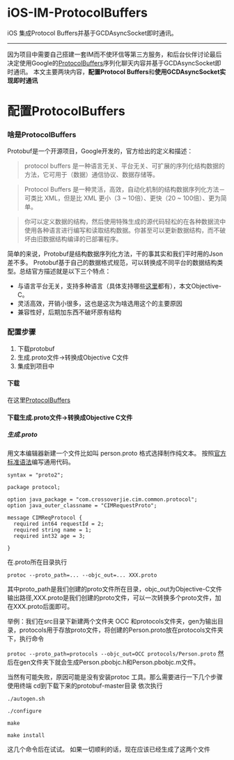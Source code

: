 # iOS-IM-ProtocolBuffers
iOS 集成Protocol Buffers并基于GCDAsyncSocket即时通讯。

-------
因为项目中需要自己搭建一套IM而不使环信等第三方服务，和后台伙伴讨论最后决定使用Google的[ProtocolBuffers](https://github.com/protocolbuffers/protobuf)序列化聊天内容并基于GCDAsyncSocket即时通讯。
本文主要两块内容，**配置Protocol Buffers**和**使用GCDAsyncSocket实现即时通讯**
# 配置ProtocolBuffers
### 啥是ProtocolBuffers
Protobuf是一个开源项目，Google开发的，官方给出的定义和描述：
>protocol buffers 是一种语言无关、平台无关、可扩展的序列化结构数据的方法，它可用于（数据）通信协议、数据存储等。

>Protocol Buffers 是一种灵活，高效，自动化机制的结构数据序列化方法－可类比 XML，但是比 XML 更小（3 ~ 10倍）、更快（20 ~ 100倍）、更为简单。

>你可以定义数据的结构，然后使用特殊生成的源代码轻松的在各种数据流中使用各种语言进行编写和读取结构数据。你甚至可以更新数据结构，而不破坏由旧数据结构编译的已部署程序。

简单的来说，Protobuf是结构数据序列化方法，干的事其实和我们平时用的Json差不多。
Protobuf基于自己的数据格式规范，可以转换成不同平台的数据结构类型。总结官方描述就是以下三个特点：
* 与语言平台无关，支持多种语言（具体支持哪些[这里](https://github.com/protocolbuffers/protobuf)都有），本文Objective-C。
* 灵活高效，开销小很多，这也是这次为啥选用这个的主要原因
* 兼容性好，后期加东西不破坏原有结构

### 配置步骤
1. 下载protobuf
2. 生成.proto文件->转换成Objective C文件
3. 集成到项目中

#### 下载
在这里[ProtocolBuffers](https://github.com/protocolbuffers/protobuf)
#### 下载生成.proto文件->转换成Objective C文件
##### 生成.proto
用文本编辑器新建一个文件比如叫 person.proto
格式选择制作纯文本。
按照[官方标准语法](https://developers.google.com/protocol-buffers/)编写通用代码。

```
syntax = "proto2";

package protocol;

option java_package = "com.crossoverjie.cim.common.protocol";
option java_outer_classname = "CIMRequestProto";

message CIMReqProtocol {
  required int64 requestId = 2;
  required string name = 1;
  required int32 age = 3;

}
```
在.proto所在目录执行

`protoc --proto_path=... --objc_out=... XXX.proto`

其中proto_path是我们创建的proto文件所在目录，objc_out为Objective-C文件输出路径,XXX.proto是我们创建的proto文件，可以一次转换多个proto文件，加在XXX.proto后面即可。

举例：我们在src目录下新建两个文件夹 OCC 和protocols文件夹，gen为输出目录，protocols用于存放proto文件，将创建的Person.proto放在protocols文件夹下，执行命令

`protoc --proto_path=protocols --objc_out=OCC protocols/Person.proto`
然后在gen文件夹下就会生成Person.pbobjc.h和Person.pbobjc.m文件。

当然有可能失败，原因可能是没有安装protoc 工具。那么需要进行一下几个步骤
使用终端 cd到下载下来的protobuf-master目录
依次执行

`./autogen.sh`

`./configure`

`make`

`make install`

这几个命令后在试试。
如果一切顺利的话，现在应该已经生成了这两个文件




